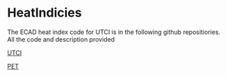 # HeatIndicies

The ECAD heat index code for UTCI is in the following github repositiories.
All the code and description provided


[UTCI](https://github.com/ECA-D/UTCIr)

[PET](https://github.com/ECA-D/PETr)

